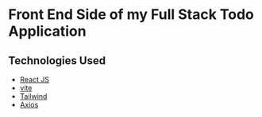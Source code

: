 # Front End Side of my Full Stack Todo Application

## Technologies Used

- [React JS](https://react.dev/)
- [vite](https://vitejs.dev/)
- [Tailwind](https://tailwindcss.com/)
- [Axios](https://axios-http.com/docs/intro)
